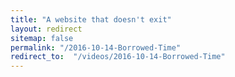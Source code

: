 ```yaml
---
title: "A website that doesn't exit"
layout: redirect
sitemap: false
permalink: "/2016-10-14-Borrowed-Time"
redirect_to:  "/videos/2016-10-14-Borrowed-Time"
---
```

